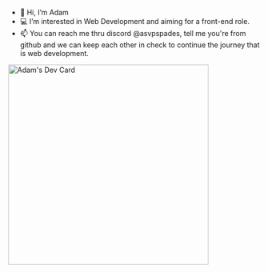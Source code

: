 - 👋 Hi, I’m Adam
- 💻 I’m interested in Web Development and aiming for a front-end role.
- 📫 You can reach me thru discord @asvpspades, tell me you're from github and we can keep each other in check to continue the journey that is web development.


<a href="https://app.daily.dev/asvpspades"><img src="https://api.daily.dev/devcards/33de24ef9ea248dabce3e2e38ef3e097.png?r=wzv" width="400" alt="Adam's Dev Card"/></a>
